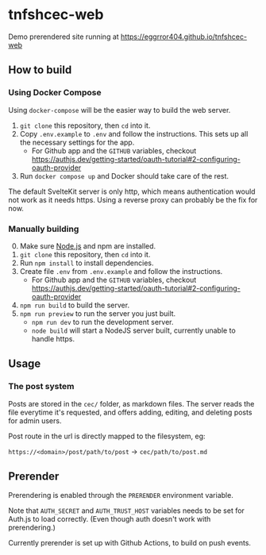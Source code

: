 # tnfshcec-web

Demo prerendered site running at https://eggrror404.github.io/tnfshcec-web

## How to build

### Using Docker Compose

Using `docker-compose` will be the easier way to build the web server.

1. `git clone` this repository, then `cd` into it.
2. Copy `.env.example` to `.env` and follow the instructions.
   This sets up all the necessary settings for the app.
   - For Github app and the `GITHUB` variables, checkout https://authjs.dev/getting-started/oauth-tutorial#2-configuring-oauth-provider
3. Run `docker compose up` and Docker should take care of the rest.

The default SvelteKit server is only http, which means authentication would not work as it needs https.
Using a reverse proxy can probably be the fix for now.

### Manually building

0. Make sure [Node.js](https://nodejs.org) and npm are installed.
1. `git clone` this repository, then `cd` into it.
2. Run `npm install` to install dependencies.
3. Create file `.env` from `.env.example` and follow the instructions.
   - For Github app and the `GITHUB` variables, checkout https://authjs.dev/getting-started/oauth-tutorial#2-configuring-oauth-provider
4. `npm run build` to build the server.
5. `npm run preview` to run the server you just built.
   - `npm run dev` to run the development server.
   - `node build` will start a NodeJS server built, currently unable to handle https.

## Usage

### The post system

Posts are stored in the `cec/` folder, as markdown files.
The server reads the file everytime it's requested,
and offers adding, editing, and deleting posts for admin users.

Post route in the url is directly mapped to the filesystem, eg:

`https://<domain>/post/path/to/post` -> `cec/path/to/post.md`

## Prerender

Prerendering is enabled through the `PRERENDER` environment variable.

Note that `AUTH_SECRET` and `AUTH_TRUST_HOST` variables needs to be set
for Auth.js to load correctly.
(Even though auth doesn't work with prerendering.)

Currently prerender is set up with Github Actions, to build on push events.
